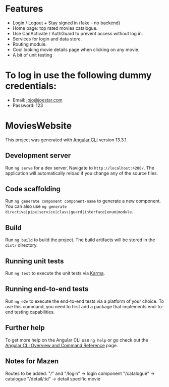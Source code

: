 # Features
* Login / Logout + Stay signed in (fake - no backend)
* Home page: top rated movies catalogue.
* Use CanActivate / AuthGuard to prevent access without log in.
* Services for login and data store.
* Routing module.
* Cool looking movie details page when clicking on any movie.
* A bit of unit testing

# To log in use the following dummy credentials:
* Email: jojo@joestar.com
* Password: 123

# MoviesWebsite

This project was generated with [Angular CLI](https://github.com/angular/angular-cli) version 13.3.1.

## Development server

Run `ng serve` for a dev server. Navigate to `http://localhost:4200/`. The application will automatically reload if you change any of the source files.

## Code scaffolding

Run `ng generate component component-name` to generate a new component. You can also use `ng generate directive|pipe|service|class|guard|interface|enum|module`.

## Build

Run `ng build` to build the project. The build artifacts will be stored in the `dist/` directory.

## Running unit tests

Run `ng test` to execute the unit tests via [Karma](https://karma-runner.github.io).

## Running end-to-end tests

Run `ng e2e` to execute the end-to-end tests via a platform of your choice. To use this command, you need to first add a package that implements end-to-end testing capabilities.

## Further help

To get more help on the Angular CLI use `ng help` or go check out the [Angular CLI Overview and Command Reference](https://angular.io/cli) page.


## Notes for Mazen

Routes to be added:
"/" and "/login" -> login component
"/catalogue" -> catalogue
"/detail/:id" -> detail specific movie
